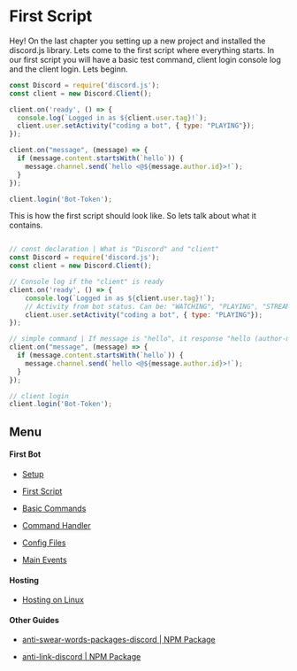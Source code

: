 # First Script

Hey! On the last chapter you setting up a new project and installed the discord.js library. Lets come to the first script where everything starts. In our first script you will have a basic test command, client login console log and the client login. Lets beginn.

```javascript
const Discord = require('discord.js');
const client = new Discord.Client();

client.on('ready', () => {
  console.log(`Logged in as ${client.user.tag}!`);
  client.user.setActivity("coding a bot", { type: "PLAYING"});
});

client.on("message", (message) => {
  if (message.content.startsWith(`hello`)) {
    message.channel.send(`hello <@${message.author.id}>!`);
  }
});

client.login('Bot-Token');
```

This is how the first script should look like. So lets talk about what it contains.

```javascript

// const declaration | What is "Discord" and "client"
const Discord = require('discord.js');
const client = new Discord.Client();

// Console log if the "client" is ready
client.on('ready', () => {
    console.log(`Logged in as ${client.user.tag}!`);
    // Activity from bot status. Can be: "WATCHING", "PLAYING", "STREAMING"
    client.user.setActivity("coding a bot", { type: "PLAYING"});                
});

// simple command | If message is "hello", it response "hello (author-mention)!"
client.on("message", (message) => {
  if (message.content.startsWith(`hello`)) {
    message.channel.send(`hello <@${message.author.id}>!`);
  }
});

// client login 
client.login('Bot-Token');
```


## Menu

#### First Bot

- [Setup](https://github.com/ookamicodes/discordjs-guide/blob/master/first-bot/chapters/.setup.md)

- [First Script](https://github.com/ookamicodes/discordjs-guide/blob/master/first-bot/chapters/1_first-script.md)

- [Basic Commands](https://github.com/ookamicodes/discordjs-guide/blob/master/first-bot/chapters/2_basic-commands.md)

- [Command Handler](https://github.com/ookamicodes/discordjs-guide/blob/master/first-bot/chapters/3_command-handler.md)

- [Config Files](https://github.com/ookamicodes/discordjs-guide/blob/master/first-bot/chapters/4_config-files.md)

- [Main Events](https://github.com/ookamicodes/discordjs-guide/blob/master/first-bot/chapters/5_main-events.md)

#### Hosting

- [Hosting on Linux](https://github.com/ookamicodes/discordjs-guide/blob/main/hosting-guides/hosting-on-linux.md)

#### Other Guides

- [anti-swear-words-packages-discord | NPM Package](https://github.com/ookamicodes/discordjs-guide/blob/master/other-guides/chapters/anti-swear-words.md)

- [anti-link-discord | NPM Package](https://github.com/ookamicodes/discordjs-guide/blob/master/other-guides/chapters/anti-link.md)
